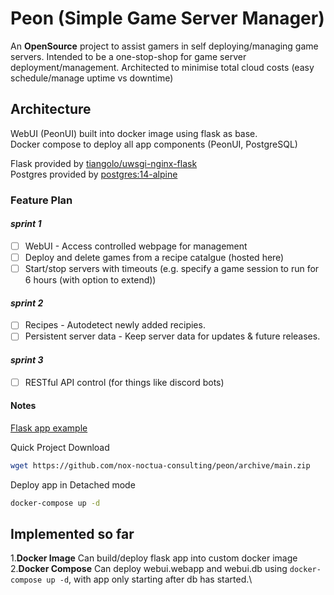 # Peon (Simple Game Server Manager)

An **OpenSource** project to assist gamers in self deploying/managing game servers.
Intended to be a one-stop-shop for game server deployment/management.
Architected to minimise total cloud costs (easy schedule/manage uptime vs downtime)

## Architecture

WebUI (PeonUI) built into docker image using flask as base.\
Docker compose to deploy all app components (PeonUI, PostgreSQL)

Flask provided by [tiangolo/uwsgi-nginx-flask](https://hub.docker.com/r/tiangolo/uwsgi-nginx-flask/)\
Postgres provided by [postgres:14-alpine](https://hub.docker.com/_/postgres)

### Feature Plan

#### *sprint 1*

- [ ] WebUI - Access controlled webpage for management
- [ ] Deploy and delete games from a recipe catalgue (hosted here)
- [ ] Start/stop servers with timeouts (e.g. specify a game session to run for 6 hours (with option to extend))

#### *sprint 2*

- [ ] Recipes - Autodetect newly added recipies.
- [ ] Persistent server data - Keep server data for updates & future releases.

#### *sprint 3*

- [ ] RESTful API control (for things like discord bots)

#### Notes

[Flask app example](https://ianlondon.github.io/blog/deploy-flask-docker-nginx/)

Quick Project Download

```bash
wget https://github.com/nox-noctua-consulting/peon/archive/main.zip
```

Deploy app in Detached mode

```bash
docker-compose up -d
```

## Implemented so far

1.**Docker Image** Can build/deploy flask app into custom docker image\
2.**Docker Compose** Can deploy webui.webapp and webui.db using ``docker-compose up -d``, with app only starting after db has started.\
